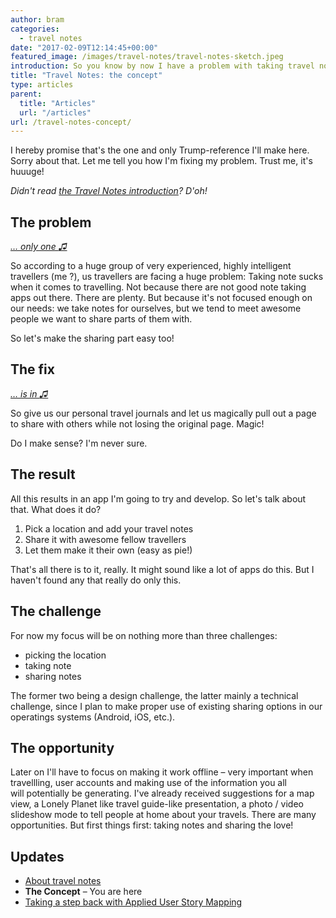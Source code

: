 ```yaml
---
author: bram
categories:
  - travel notes
date: "2017-02-09T12:14:45+00:00"
featured_image: /images/travel-notes/travel-notes-sketch.jpeg
introduction: So you know by now I have a problem with taking travel notes and I want to fix it. But how you ask? It's gonna be great. It's gonna be the best travel app out there. Together we will make travel-note-taking great again. It's true!
title: "Travel Notes: the concept"
type: articles
parent:
  title: "Articles"
  url: "/articles"
url: /travel-notes-concept/
---
```


I hereby promise that's the one and only Trump-reference I'll make here. Sorry about that. Let me tell you how I'm fixing my problem. Trust me, it's huuuge!

_Didn't read [the Travel Notes introduction][1]? D'oh!_

## The problem

_<a href="https://open.spotify.com/track/1l6DvDFssUqMnsFJNFnrRJ" target="_blank">&#8230; only one <span class="ss-icon ss-icon-regular">♫</span></a>_

So according to a huge group of very experienced, highly intelligent travellers (me ?), us travellers are facing a huge problem: Taking note sucks when it comes to travelling. Not because there are not good note taking apps out there. There are plenty. But because it's not focused enough on our needs: we take notes for ourselves, but we tend to meet awesome people we want to share parts of them with.

So let's make the sharing part easy too!

## The fix

_<a href="https://open.spotify.com/track/1LulvBNBZ8POEEayrYwoOx" target="_blank">&#8230; is in <span class="ss-icon ss-icon-regular">♫</span></a>_

So give us our personal travel journals and let us magically pull out a page to share with others while not losing the original page. Magic!

Do I make sense? I'm never sure.

## The result

All this results in an app I'm going to try and develop. So let's talk about that. What does it do?

1. Pick a location and add your travel notes
2. Share it with awesome fellow travellers
3. Let them make it their own (easy as pie!)

That's all there is to it, really. It might sound like a lot of apps do this. But I haven't found any that really do only this.

## The challenge

For now my focus will be on nothing more than three challenges:

- picking the location
- taking note
- sharing notes

The former two being a design challenge, the latter mainly a technical challenge, since I plan to make proper use of existing sharing options in our operatings systems (Android, iOS, etc.).

## The opportunity

Later on I'll have to focus on making it work offline – very important when travellling, user accounts and making use of the information you all will potentially be generating. I've already received suggestions for a map view, a Lonely Planet like travel guide-like presentation, a photo / video slideshow mode to tell people at home about your travels. There are many opportunities. But first things first: taking notes and sharing the love!

## **Updates**

- [About travel notes][1]
- **The Concept** &#8211; You are here
- [Taking a step back with Applied User Story Mapping][2]

[1]: /about-travel-notes/
[2]: /travel-notes-taking-step-back-applied-user-story-mapping/
